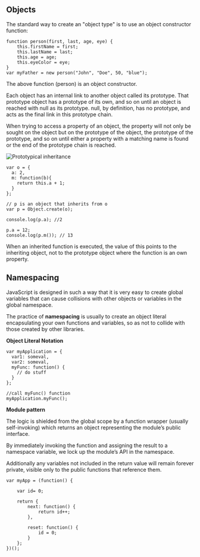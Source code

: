 ## Objects ##

The standard way to create an "object type" is to use an object constructor function:

    function person(first, last, age, eye) {
	    this.firstName = first;
	    this.lastName = last;
	    this.age = age;
	    this.eyeColor = eye;
    }
    var myFather = new person("John", "Doe", 50, "blue");

The above function (person) is an object constructor.

Each object has an internal link to another object called its prototype. That prototype object has a prototype of its own, and so on until an object is reached with null as its prototype. null, by definition, has no prototype, and acts as the final link in this prototype chain.

When trying to access a property of an object, the property will not only be sought on the object but on the prototype of the object, the prototype of the prototype, and so on until either a property with a matching name is found or the end of the prototype chain is reached.

![Prototypical inheritance](/prototype-inheritance.png)

    var o = {
      a: 2,
      m: function(b){
    	return this.a + 1;
      }
    };
    
    // p is an object that inherits from o
    var p = Object.create(o);   

	console.log(p.a); //2
	
    p.a = 12;
    console.log(p.m()); // 13

When an inherited function is executed, the value of this points to the inheriting object, not to the prototype object where the function is an own property.

## Namespacing ##

JavaScript is designed in such a way that it is very easy to create global variables that can cause collisions with other objects or variables in the global namespace.  

The practice of **namespacing** is usually to create an object literal encapsulating your own functions and variables, so as not to collide with those created by other libraries.

**Object Literal Notation**

    var myApplication = {
      var1: someval,
      var2: someval,
      myFunc: function() {
    	// do stuff
      }
    };
	
	//call myFunc() function
	myApplication.myFunc();
	
**Module pattern**

The logic is shielded from the global scope by a function wrapper (usually self-invoking) which returns an object representing the module’s public interface. 

By immediately invoking the function and assigning the result to a namespace variable, we lock up the module’s API in the namespace. 

Additionally any variables not included in the return value will remain forever private, visible only to the public functions that reference them.

    var myApp = (function() {
	 
	    var id= 0;
	 
	    return {
	        next: function() {
	            return id++;    
	        },
	 
	        reset: function() {
	            id = 0;     
	        }
	    };  
	})(); 


